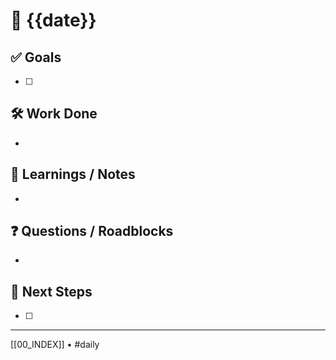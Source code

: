 # 📅 {{date}}

## ✅ Goals
- [ ] 

## 🛠️ Work Done
- 

## 🧠 Learnings / Notes
- 

## ❓ Questions / Roadblocks
- 

## 🔁 Next Steps
- [ ] 

---
[[00_INDEX]] • #daily

